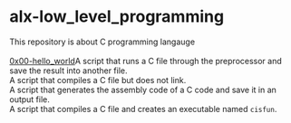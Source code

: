 # alx-low_level_programming
This repository is about C programming langauge
</br>
</br>
[0x00-hello_world](https://github.com/KakaInnocent/alx-low_level_programming/tree/main/0x00-hello_world)A script that runs a C file through the preprocessor and save the result into another file.</br>
A script that compiles a C file but does not link. </br>
A script that generates the assembly code of a C code and save it in an output file. </br>
A script that compiles a C file and creates an executable named `cisfun`.
